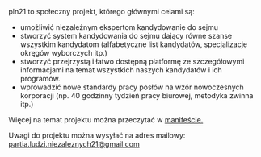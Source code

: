 pln21 to społeczny projekt, którego głównymi celami są:
* umożliwić niezależnym ekspertom kandydowanie do sejmu
* stworzyć system kandydowania do sejmu dający równe szanse wszystkim kandydatom (alfabetyczne list kandydatów, specjalizacje okręgów wyborczych itp.)
* stworzyć przejrzystą i łatwo dostępną platformę ze szczegółowymi informacjami na temat wszystkich naszych kandydatów i ich programów.
* wprowadzić nowe standardy pracy posłów na wzór nowoczesnych korporacji (np. 40 godzinny tydzień pracy biurowej, metodyka zwinna itp.)

Więcej na temat projektu można przeczytać w [manifeście.](https://github.com/PartiaLudziNiezaleznych21/PLN21/blob/master/Manifest.md)

Uwagi do projektu można wysyłać na adres mailowy: partia.ludzi.niezaleznych21@gmail.com
